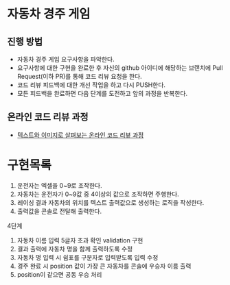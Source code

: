 # 자동차 경주 게임
## 진행 방법
* 자동차 경주 게임 요구사항을 파악한다.
* 요구사항에 대한 구현을 완료한 후 자신의 github 아이디에 해당하는 브랜치에 Pull Request(이하 PR)를 통해 코드 리뷰 요청을 한다.
* 코드 리뷰 피드백에 대한 개선 작업을 하고 다시 PUSH한다.
* 모든 피드백을 완료하면 다음 단계를 도전하고 앞의 과정을 반복한다.

## 온라인 코드 리뷰 과정
* [텍스트와 이미지로 살펴보는 온라인 코드 리뷰 과정](https://github.com/next-step/nextstep-docs/tree/master/codereview)


# 구현목록
1. 운전자는 엑셀을 0~9로 조작한다.
1. 자동차는 운전자가 0~9값 중 4이상의 값으로 조작하면 주행한다.
3. 레이싱 결과 자동차의 위치를 텍스트 출력값으로 생성하는 로직을 작성한다.
4. 출력값을 콘솔로 전달해 출력한다.

4단계
1. 자동차 이름 입력 5글자 초과 확인 validation 구현
2. 결과 출력에 자동차 명을 함께 출력하도록 수정
3. 자동차 명 입력 시 쉼표를 구분자로 입력받도록 입력 수정
4. 경주 완료 시 position 값이 가장 큰 자동차를 콘솔에 우승자 이름 출력
5. position이 같으면 공동 우승 처리

